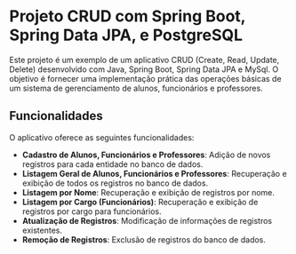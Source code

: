 # Projeto CRUD com Spring Boot, Spring Data JPA, e PostgreSQL

Este projeto é um exemplo de um aplicativo CRUD (Create, Read, Update, Delete) desenvolvido com Java, Spring Boot, Spring Data JPA e MySql. O objetivo é fornecer uma implementação prática das operações básicas de um sistema de gerenciamento de alunos, funcionários e professores.

## Funcionalidades

O aplicativo oferece as seguintes funcionalidades:

- **Cadastro de Alunos, Funcionários e Professores**: Adição de novos registros para cada entidade no banco de dados.
- **Listagem Geral de Alunos, Funcionários e Professores**: Recuperação e exibição de todos os registros no banco de dados.
- **Listagem por Nome**: Recuperação e exibição de registros por nome.
- **Listagem por Cargo (Funcionários)**: Recuperação e exibição de registros por cargo para funcionários.
- **Atualização de Registros**: Modificação de informações de registros existentes.
- **Remoção de Registros**: Exclusão de registros do banco de dados.
